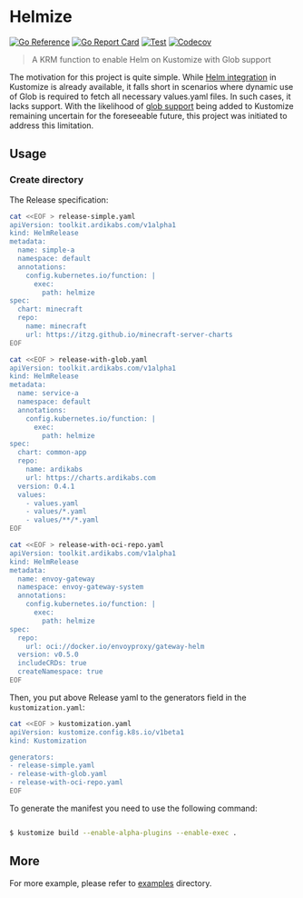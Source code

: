 # Helmize

[![Go Reference](https://pkg.go.dev/badge/github.com/ardikabs/helmize.svg)](https://pkg.go.dev/github.com/ardikabs/helmize)
[![Go Report Card](https://goreportcard.com/badge/github.com/ardikabs/helmize)](https://goreportcard.com/report/github.com/ardikabs/helmize)
[![Test](https://github.com/ardikabs/helmize/actions/workflows/test.yaml/badge.svg?branch=main)](https://github.com/ardikabs/helmize/actions/workflows/test.yaml)
[![Codecov](https://codecov.io/gh/ardikabs/helmize/branch/main/graph/badge.svg)](https://codecov.io/gh/ardikabs/helmize)

> A KRM function to enable Helm on Kustomize with Glob support

The motivation for this project is quite simple. While [Helm integration](https://kubectl.docs.kubernetes.io/references/kustomize/builtins/#_helmchartinflationgenerator_) in Kustomize is already available, it falls short in scenarios where dynamic use of Glob is required to fetch all necessary values.yaml files. In such cases, it lacks support.
With the likelihood of [glob support](https://github.com/kubernetes-sigs/kustomize/issues/119) being added to Kustomize remaining uncertain for the foreseeable future, this project was initiated to address this limitation.

## Usage

### Create directory

The Release specification:

```bash
cat <<EOF > release-simple.yaml
apiVersion: toolkit.ardikabs.com/v1alpha1
kind: HelmRelease
metadata:
  name: simple-a
  namespace: default
  annotations:
    config.kubernetes.io/function: |
      exec:
        path: helmize
spec:
  chart: minecraft
  repo:
    name: minecraft
    url: https://itzg.github.io/minecraft-server-charts
EOF

cat <<EOF > release-with-glob.yaml
apiVersion: toolkit.ardikabs.com/v1alpha1
kind: HelmRelease
metadata:
  name: service-a
  namespace: default
  annotations:
    config.kubernetes.io/function: |
      exec:
        path: helmize
spec:
  chart: common-app
  repo:
    name: ardikabs
    url: https://charts.ardikabs.com
  version: 0.4.1
  values:
    - values.yaml
    - values/*.yaml
    - values/**/*.yaml
EOF

cat <<EOF > release-with-oci-repo.yaml
apiVersion: toolkit.ardikabs.com/v1alpha1
kind: HelmRelease
metadata:
  name: envoy-gateway
  namespace: envoy-gateway-system
  annotations:
    config.kubernetes.io/function: |
      exec:
        path: helmize
spec:
  repo:
    url: oci://docker.io/envoyproxy/gateway-helm
  version: v0.5.0
  includeCRDs: true
  createNamespace: true
EOF
```

Then, you put above Release yaml to the generators field in the `kustomization.yaml`:

```bash
cat <<EOF > kustomization.yaml
apiVersion: kustomize.config.k8s.io/v1beta1
kind: Kustomization

generators:
- release-simple.yaml
- release-with-glob.yaml
- release-with-oci-repo.yaml
EOF
```

To generate the manifest you need to use the following command:
```bash

$ kustomize build --enable-alpha-plugins --enable-exec .

```

## More

For more example, please refer to [examples](./examples) directory.
